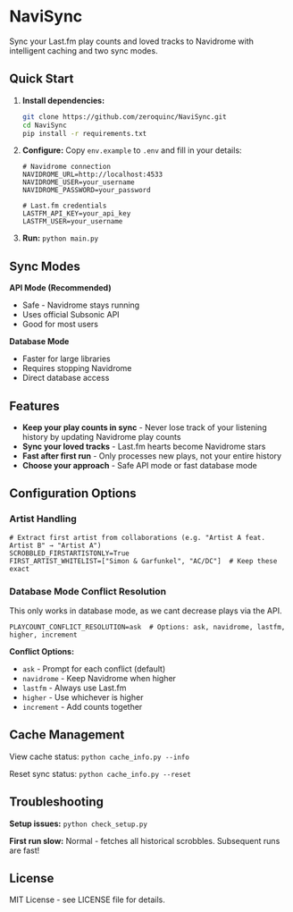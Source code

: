 # NaviSync

Sync your Last.fm play counts and loved tracks to Navidrome with intelligent caching and two sync modes.

## Quick Start

1. **Install dependencies:**
   ```bash
   git clone https://github.com/zeroquinc/NaviSync.git
   cd NaviSync
   pip install -r requirements.txt
   ```

2. **Configure:** Copy `env.example` to `.env` and fill in your details:
   ```env
   # Navidrome connection
   NAVIDROME_URL=http://localhost:4533
   NAVIDROME_USER=your_username
   NAVIDROME_PASSWORD=your_password
   
   # Last.fm credentials
   LASTFM_API_KEY=your_api_key
   LASTFM_USER=your_username
   ```

3. **Run:** `python main.py`

## Sync Modes

**API Mode (Recommended)**
- Safe - Navidrome stays running
- Uses official Subsonic API
- Good for most users

**Database Mode** 
- Faster for large libraries
- Requires stopping Navidrome
- Direct database access

## Features

- **Keep your play counts in sync** - Never lose track of your listening history by updating Navidrome play counts
- **Sync your loved tracks** - Last.fm hearts become Navidrome stars  
- **Fast after first run** - Only processes new plays, not your entire history
- **Choose your approach** - Safe API mode or fast database mode

## Configuration Options

### Artist Handling
```env
# Extract first artist from collaborations (e.g. "Artist A feat. Artist B" → "Artist A")
SCROBBLED_FIRSTARTISTONLY=True
FIRST_ARTIST_WHITELIST=["Simon & Garfunkel", "AC/DC"]  # Keep these exact
```

### Database Mode Conflict Resolution
This only works in database mode, as we cant decrease plays via the API.

```env
PLAYCOUNT_CONFLICT_RESOLUTION=ask  # Options: ask, navidrome, lastfm, higher, increment
```

**Conflict Options:**
- `ask` - Prompt for each conflict (default)
- `navidrome` - Keep Navidrome when higher
- `lastfm` - Always use Last.fm
- `higher` - Use whichever is higher
- `increment` - Add counts together

## Cache Management

View cache status: `python cache_info.py --info`

Reset sync status: `python cache_info.py --reset`

## Troubleshooting

**Setup issues:** `python check_setup.py`

**First run slow:** Normal - fetches all historical scrobbles. Subsequent runs are fast!

## License

MIT License - see LICENSE file for details.
